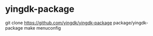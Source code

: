 # yingdk-package

   git clone https://github.com/yingdk/yingdk-package package/yingdk-package
   make menuconfig
   
